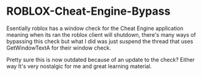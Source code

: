 # ROBLOX-Cheat-Engine-Bypass
Esentially roblox has a window check for the Cheat Engine application meaning when its ran the roblox client will shutdown, there's many ways of bypassing this check but what I did was just suspend the thread that uses GetWindowTextA for their window check.

Pretty sure this is now outdated because of an update to the check? Either way It's very nostalgic for me and great learning material.
